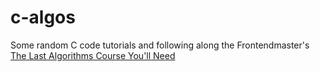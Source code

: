 # c-algos

Some random C code tutorials and following along the Frontendmaster's [The Last Algorithms Course You'll Need](https://frontendmasters.com/courses/algorithms/)

